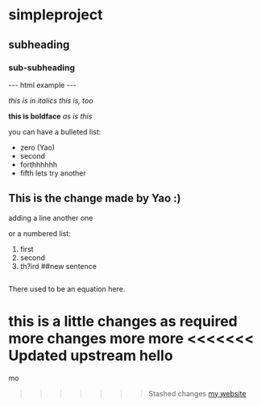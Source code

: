 # simpleproject

## subheading

### sub-subheading

--- html example ---

*this is in italics*
_this is, too_

**this is boldface**
_as is this_

you can have a bulleted list:
- zero (Yao)
- second
- forthhhhhh
- fifth
lets try
another

## This is the change made by Yao :)

adding a line
another one

or a numbered list:
1. first
2. second
3. th?ird 
##new sentence
```R

```

There used to be an equation here.

this is a little changes as required
more changes
more more
<<<<<<< Updated upstream
hello
=======
mo

>>>>>>> Stashed changes
[my website](https://........)
